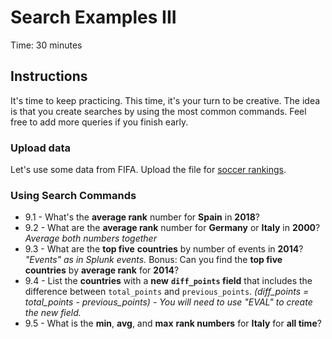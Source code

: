 # Search Examples III
Time: 30 minutes

## Instructions
It's time to keep practicing. This time, it's your turn to be creative. The idea is that you create searches by using the most common commands. Feel free to add more queries if you finish early.

### Upload data
Let's use some data from FIFA. Upload the file for [soccer rankings](../data/fifa-international-soccer-mens-ranking-1993now.zip).

### Using Search Commands

- 9.1 - What's the __average rank__ number for __Spain__ in __2018__?
- 9.2 - What are the __average rank__ number for __Germany__ or __Italy__ in __2000__?  _Average both numbers together_
- 9.3 - What are the __top five__ __countries__ by number of events in __2014__? _"Events" as in Splunk events._  Bonus: Can you find the __top five__ __countries__ by __average rank__ for __2014__?
- 9.4 - List the __countries__ with a __new__ __`diff_points` field__ that includes the difference between `total_points` and `previous_points`. _(diff_points = total_points - previous_points) - You will need to use "EVAL" to create the new field._
- 9.5 - What is the __min__, __avg__, and __max__ __rank numbers__ for __Italy__ for __all time__?
